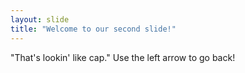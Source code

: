 ```yaml
---
layout: slide
title: "Welcome to our second slide!"
---
```

"That's lookin' like cap."
Use the left arrow to go back!
